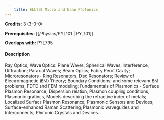 ```yaml
---
    title: ELL738 Micro and Nano Photonics
---
```

**Credits:** 3 (3-0-0)



**Prerequisites:** [[/Physics/PYL101 | PYL101]]

**Overlaps with:** PYL795

#### Description 
Ray Optics; Wave Optics: Plane Waves, Spherical Waves, Interference, Diffraction; Paraxial Waves; Beam Optics; Fabry Perot Cavity; Microresonators - Ring Resonators, Disc Resonators; Review of Electromagnetic (EM) Theory; Boundary Conditions; and some relevant EM problems; FDTD and FEM modeling; Fundamentals of Plasmonics - Surface Plasmon Resonance, Dispersion relation, Plasmon coupling conditions, Plasmonic gratings, Models describing the refractive index of metals; Localized Surface Plasmon Resonance; Plasmonic Sensors and Devices; Surface-enhanced Raman Scattering; Plasmonic waveguides and Interconnects; Photonic Crystals and Devices.